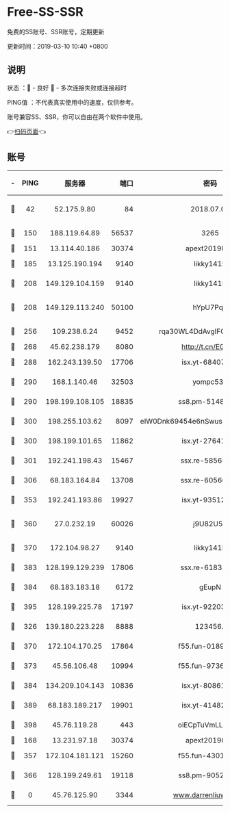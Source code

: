 # Free-SS-SSR

免费的SS账号、SSR账号，定期更新

更新时间：2019-03-10 10:40 +0800

## 说明

状态     ：🙂 - 良好 🙁 - 多次连接失败或连接超时

PING值   ：不代表真实使用中的速度，仅供参考。

账号兼容SS、SSR，你可以自由在两个软件中使用。

👉[扫码页面](https://liesauer.github.io/Free-SS-SSR/)👈

## 账号

|-|PING|服务器|端口|密码|加密方式|区域|
|:----:|:----:|:-----:|-----:|:----:|:----:|:----:|
|🙂|42|52.175.9.80|84|2018.07.07|chacha20-ietf-poly1305|HK|
|🙂|150|188.119.64.89|56537|3265|aes-256-cfb|RU|
|🙂|151|13.114.40.186|30374|apext2019006|chacha20|JP|
|🙂|185|13.125.190.194|9140|likky1415|aes-256-cfb|KR|
|🙂|208|149.129.104.159|9140|likky1415|aes-256-cfb|HK|
|🙂|208|149.129.113.240|50100|hYpU7PqP|chacha20-ietf-poly1305|CN|
|🙂|256|109.238.6.24|9452|rqa30WL4DdAvgIFG6Fs3znzTa|aes-256-cfb|FR|
|🙂|268|45.62.238.179|8080|http://t.cn/EGJIyrl|rc4-md5|CA|
|🙂|288|162.243.139.50|17706|isx.yt-68407894|aes-256-cfb|US|
|🙂|290|168.1.140.46|32503|yompc535|aes-256-cfb|AU|
|🙂|290|198.199.108.105|18835|ss8.pm-51487912|aes-256-cfb|US|
|🙂|300|198.255.103.62|8097|eIW0Dnk69454e6nSwuspv9DmS201tQ0D|aes-256-cfb|US|
|🙂|300|198.199.101.65|11862|isx.yt-27641018|aes-256-cfb|US|
|🙂|301|192.241.198.43|15467|ssx.re-58565948|aes-256-cfb|US|
|🙂|306|68.183.164.84|13708|ssx.re-60566170|aes-256-cfb|US|
|🙂|353|192.241.193.86|19927|isx.yt-93512964|aes-256-cfb|US|
|🙂|360|27.0.232.19|60026|j9U82U53|xchacha20-ietf-poly1305|HK|
|🙂|370|172.104.98.27|9140|likky1415|aes-256-cfb|JP|
|🙂|383|128.199.129.239|17806|ssx.re-61831672|aes-256-cfb|SG|
|🙂|384|68.183.183.18|6172|gEupN|aes-256-cfb|SG|
|🙂|395|128.199.225.78|17197|isx.yt-92203287|aes-256-cfb|SG|
|🙂|326|139.180.223.228|8888|123456..|aes-256-cfb|JP|
|🙂|370|172.104.170.25|17864|f55.fun-01896161|aes-256-cfb|SG|
|🙂|373|45.56.106.48|10994|f55.fun-97361996|aes-256-cfb|US|
|🙂|384|134.209.104.143|10836|isx.yt-80861794|aes-256-cfb|SG|
|🙂|389|68.183.189.217|19901|isx.yt-41482967|aes-256-cfb|SG|
|🙂|398|45.76.119.28|443|oiECpTuVmLLxk4Ts|aes-256-cfb|AU|
|🙁|168|13.231.97.18|30374|apext2019006|chacha20|JP|
|🙁|357|172.104.181.121|15260|f55.fun-43019575|aes-256-cfb|SG|
|🙁|366|128.199.249.61|19118|ss8.pm-90526305|aes-256-cfb|SG|
|🙁|0|45.76.125.90|3344|www.darrenliuwei.com|aes-256-cfb|AU|
